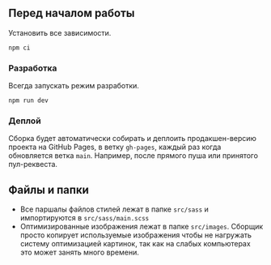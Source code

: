 ## Перед началом работы

Установить все зависимости.

```shell
npm ci
```

### Разработка

Всегда запускать режим разработки.

```shell
npm run dev
```

### Деплой

Сборка будет автоматически собирать и деплоить продакшен-версию проекта на GitHub Pages, в ветку
`gh-pages`, каждый раз когда обновляется ветка `main`. Например, после прямого пуша или принятого
пул-реквеста. 

## Файлы и папки

- Все паршалы файлов стилей лежат в папке `src/sass` и импортируются в
  `src/sass/main.scss`
- Оптимизированные изображения лежат в папке `src/images`. Сборщик просто копирует
  используемые изображения чтобы не нагружать систему оптимизацией картинок, так как на слабых
  компьютерах это может занять много времени.
